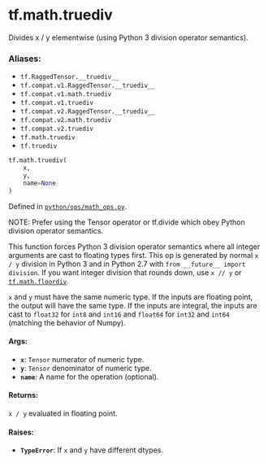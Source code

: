 <div itemscope itemtype="http://developers.google.com/ReferenceObject">
<meta itemprop="name" content="tf.math.truediv" />
<meta itemprop="path" content="Stable" />
</div>

# tf.math.truediv

Divides x / y elementwise (using Python 3 division operator semantics).

### Aliases:

* `tf.RaggedTensor.__truediv__`
* `tf.compat.v1.RaggedTensor.__truediv__`
* `tf.compat.v1.math.truediv`
* `tf.compat.v1.truediv`
* `tf.compat.v2.RaggedTensor.__truediv__`
* `tf.compat.v2.math.truediv`
* `tf.compat.v2.truediv`
* `tf.math.truediv`
* `tf.truediv`

``` python
tf.math.truediv(
    x,
    y,
    name=None
)
```



Defined in [`python/ops/math_ops.py`](/code/stable/tensorflow/python/ops/math_ops.py).

<!-- Placeholder for "Used in" -->

NOTE: Prefer using the Tensor operator or tf.divide which obey Python
division operator semantics.

This function forces Python 3 division operator semantics where all integer
arguments are cast to floating types first.   This op is generated by normal
`x / y` division in Python 3 and in Python 2.7 with
`from __future__ import division`.  If you want integer division that rounds
down, use `x // y` or <a href="../../tf/math/floordiv.md"><code>tf.math.floordiv</code></a>.

`x` and `y` must have the same numeric type.  If the inputs are floating
point, the output will have the same type.  If the inputs are integral, the
inputs are cast to `float32` for `int8` and `int16` and `float64` for `int32`
and `int64` (matching the behavior of Numpy).

#### Args:


* <b>`x`</b>: `Tensor` numerator of numeric type.
* <b>`y`</b>: `Tensor` denominator of numeric type.
* <b>`name`</b>: A name for the operation (optional).


#### Returns:

`x / y` evaluated in floating point.



#### Raises:


* <b>`TypeError`</b>: If `x` and `y` have different dtypes.